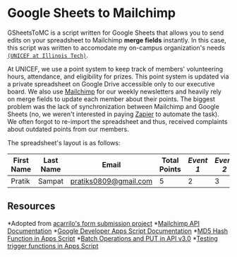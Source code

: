 # Google Sheets to Mailchimp 

GSheetsToMC is a script written for Google Sheets that allows you to send edits on your spreadsheet to Mailchimp **merge fields** instantly. In this case, this script was written to accomodate my on-campus organization's needs [`(UNICEF at Illinois Tech)`](http://www.facebook.com/UNICEFatIIT).  

At UNICEF, we use a point system to keep track of members' volunteering hours, attendance, and eligibility for prizes. This point system is updated via a private spreadsheet on Google Drive accessible only to our executive board. We also use [Mailchimp](http://www.mailchimp.com) for our weekly newsletters and heavily rely on merge fields to update each member about their points.  The biggest problem was the lack of synchronization between Mailchimp and Google Sheets (no, we weren't interested in paying [Zapier](https://zapier.com) to automate the task).  We often forgot to re-import the spreadsheet and thus, received complaints about outdated points from our members.

The spreadsheet's layout is as follows:

First Name | Last Name | Email | Total Points | *Event 1* | *Event 2* | *More Events*
------------ | ------------- | ------------- | ------------- | ------------- | ------------- | -------------
Pratik | Sampat | pratiks0809@gmail.com | 5 | 2 | 3 | 0
 

## Resources
*Adopted from [acarrilo's form submission project](https://gist.github.com/acarrillo/5772508) 
*[Mailchimp API Documentation](http://developer.mailchimp.com/documentation/mailchimp/)
*[Google Developer Apps Script Documentation](https://developers.google.com/apps-script/)
*[MD5 Hash Function in Apps Script](http://stackoverflow.com/a/27933459)
*[Batch Operations and PUT in API v3.0](http://devs.mailchimp.com/blog/batch-operations-and-put-in-api-v3-0/)
*[Testing trigger functions in Apps Script](http://stackoverflow.com/a/16089067)

